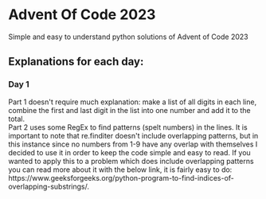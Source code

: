 # **Advent Of Code 2023**
Simple and easy to understand python solutions of Advent of Code 2023

<h2>Explanations for each day:</h2>
<h3>Day 1</h3>
Part 1 doesn't require much explanation: make a list of all digits in each line, combine the first and last digit in the list into one number and add it to the total.<br />
Part 2 uses some RegEx to find patterns (spelt numbers) in the lines. It is important to note that re.finditer doesn't include overlapping patterns, but in this instance since no numbers from 1-9 have any overlap with themselves I decided to use it in order to keep the code simple and easy to read. If you wanted to apply this to a problem which does include overlapping patterns you can read more about it with the below link, it is fairly easy to do: https://www.geeksforgeeks.org/python-program-to-find-indices-of-overlapping-substrings/.
